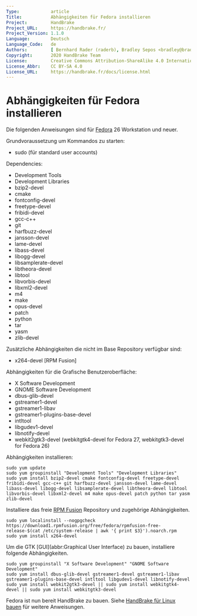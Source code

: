 ```yaml
---
Type:            article
Title:           Abhängigkeiten für Fedora installieren
Project:         HandBrake
Project_URL:     https://handbrake.fr/
Project_Version: 1.1.0
Language:        Deutsch
Language_Code:   de
Authors:         [ Bernhard Rader (raderb), Bradley Sepos <bradley@bradleysepos.com> (BradleyS) ]
Copyright:       2020 HandBrake Team
License:         Creative Commons Attribution-ShareAlike 4.0 International
License_Abbr:    CC BY-SA 4.0
License_URL:     https://handbrake.fr/docs/license.html
---
```


Abhängigkeiten für Fedora installieren
=================================

Die folgenden Anweisungen sind für [Fedora](https://getfedora.org) 26 Workstation und neuer.

Grundvoraussetzung um Kommandos zu starten:

- sudo (für standard user accounts)

Dependencies:

- Development Tools
- Development Libraries
- bzip2-devel
- cmake
- fontconfig-devel
- freetype-devel
- fribidi-devel
- gcc-c++
- git
- harfbuzz-devel
- jansson-devel
- lame-devel
- libass-devel
- libogg-devel
- libsamplerate-devel
- libtheora-devel
- libtool
- libvorbis-devel
- libxml2-devel
- m4
- make
- opus-devel
- patch
- python
- tar
- yasm
- zlib-devel

Zusätzliche Abhängigkeiten die nicht im Base Repository verfügbar sind:

- x264-devel [RPM Fusion]

Abhängigkeiten für die Grafische Benutzeroberfläche:

- X Software Development
- GNOME Software Development
- dbus-glib-devel
- gstreamer1-devel
- gstreamer1-libav
- gstreamer1-plugins-base-devel
- intltool
- libgudev1-devel
- libnotify-devel
- webkit2gtk3-devel (webkitgtk4-devel for Fedora 27, webkitgtk3-devel for Fedora 26)

Abhängigkeiten installieren:

    sudo yum update
    sudo yum groupinstall "Development Tools" "Development Libraries"
    sudo yum install bzip2-devel cmake fontconfig-devel freetype-devel fribidi-devel gcc-c++ git harfbuzz-devel jansson-devel lame-devel libass-devel libogg-devel libsamplerate-devel libtheora-devel libtool libvorbis-devel libxml2-devel m4 make opus-devel patch python tar yasm zlib-devel

Installiere das freie [RPM Fusion](http://rpmfusion.org) Repository und zugehörige Abhängigkeiten.

    sudo yum localinstall --nogpgcheck https://download1.rpmfusion.org/free/fedora/rpmfusion-free-release-$(cat /etc/system-release | awk '{ print $3}').noarch.rpm
    sudo yum install x264-devel

Um die GTK [GUI](abbr:Graphical User Interface) zu bauen, installiere folgende Abhängigkeiten.

    sudo yum groupinstall "X Software Development" "GNOME Software Development"
    sudo yum install dbus-glib-devel gstreamer1-devel gstreamer1-libav gstreamer1-plugins-base-devel intltool libgudev1-devel libnotify-devel
    sudo yum install webkit2gtk3-devel || sudo yum install webkitgtk4-devel || sudo yum install webkitgtk3-devel

Fedora ist nun bereit HandBrake zu bauen. Siehe [HandBrake für Linux bauen](build-linux.html) für weitere Anweisungen.
